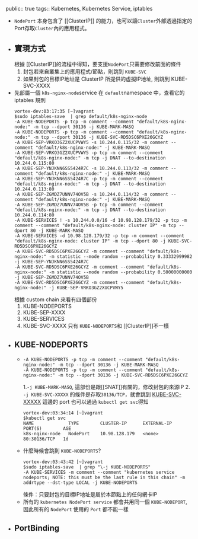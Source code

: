 public:: true
tags:: Kubernetes, Kubernetes Service, iptables

- `NodePort` 本身包含了 [[ClusterIP]] 的能力，也可以讓`Cluster`外部透過指定的Port存取`Cluster`內的應用程式。
- ## 實現方式
  根據 [[ClusterIP]]的流程中得知，要支援`NodePort`只需要修改前面的條件
  1. 封包若來自叢集上的應用程式/節點，則跳到 `KUBE-SVC`
  2. 如果封包的目標IP地址是 ClusterIP 所提供的虛擬IP地址, 則跳到 KUBE-SVC-XXXX
- 先部屬一個 `k8s-nginx-node`service 在 `default`namespace 中，查看它的 iptables 規則
  ```
  vortex-dev:03:17:35 [~]vagrant
  $sudo iptables-save  | grep default/k8s-nginx-node
  -A KUBE-NODEPORTS -p tcp -m comment --comment "default/k8s-nginx-node:" -m tcp --dport 30136 -j KUBE-MARK-MASQ
  -A KUBE-NODEPORTS -p tcp -m comment --comment "default/k8s-nginx-node:" -m tcp --dport 30136 -j KUBE-SVC-RD5DSC6PXE26GCYZ
  -A KUBE-SEP-VRKO3GZ2XUCPVWY5 -s 10.244.0.115/32 -m comment --comment "default/k8s-nginx-node:" -j KUBE-MARK-MASQ
  -A KUBE-SEP-VRKO3GZ2XUCPVWY5 -p tcp -m comment --comment "default/k8s-nginx-node:" -m tcp -j DNAT --to-destination 10.244.0.115:80
  -A KUBE-SEP-YNJKNN6SS5424R7C -s 10.244.0.113/32 -m comment --comment "default/k8s-nginx-node:" -j KUBE-MARK-MASQ
  -A KUBE-SEP-YNJKNN6SS5424R7C -p tcp -m comment --comment "default/k8s-nginx-node:" -m tcp -j DNAT --to-destination 10.244.0.113:80
  -A KUBE-SEP-ZGMDZ7UNNV74OV5B -s 10.244.0.114/32 -m comment --comment "default/k8s-nginx-node:" -j KUBE-MARK-MASQ
  -A KUBE-SEP-ZGMDZ7UNNV74OV5B -p tcp -m comment --comment "default/k8s-nginx-node:" -m tcp -j DNAT --to-destination 10.244.0.114:80
  -A KUBE-SERVICES ! -s 10.244.0.0/16 -d 10.98.128.179/32 -p tcp -m comment --comment "default/k8s-nginx-node: cluster IP" -m tcp --dport 80 -j KUBE-MARK-MASQ
  -A KUBE-SERVICES -d 10.98.128.179/32 -p tcp -m comment --comment "default/k8s-nginx-node: cluster IP" -m tcp --dport 80 -j KUBE-SVC-RD5DSC6PXE26GCYZ
  -A KUBE-SVC-RD5DSC6PXE26GCYZ -m comment --comment "default/k8s-nginx-node:" -m statistic --mode random --probability 0.33332999982 -j KUBE-SEP-YNJKNN6SS5424R7C
  -A KUBE-SVC-RD5DSC6PXE26GCYZ -m comment --comment "default/k8s-nginx-node:" -m statistic --mode random --probability 0.50000000000 -j KUBE-SEP-ZGMDZ7UNNV74OV5B
  -A KUBE-SVC-RD5DSC6PXE26GCYZ -m comment --comment "default/k8s-nginx-node:" -j KUBE-SEP-VRKO3GZ2XUCPVWY5
  ```
  根據 custom chain 來看有四個部份
  1. KUBE-NODEPORTS
  2. KUBE-SEP-XXXX
  3. KUBE-SERVICES
  4. KUBE-SVC-XXXX
  只有 `KUBE-NODEPORTS`和 [[ClusterIP]]不一樣
- ## KUBE-NODEPORTS
	- ```
	  -A KUBE-NODEPORTS -p tcp -m comment --comment "default/k8s-nginx-node:" -m tcp --dport 30136 -j KUBE-MARK-MASQ
	  -A KUBE-NODEPORTS -p tcp -m comment --comment "default/k8s-nginx-node:" -m tcp --dport 30136 -j KUBE-SVC-RD5DSC6PXE26GCYZ
	  ```
	  1.`-j KUBE-MARK-MASQ`, 這部份是跟[[SNAT]]有關的，修改封包的來源IP
	  2. `-j KUBE-SVC-XXXXX` 的條件是存取`30136/TCP`，就會跳到 [KUBE-SVC-XXXXX](((668bcac4-b9fe-4452-aabc-6ab9118d3d9f)))
	  這邊的 port 也可以通過 `kubectl get svc`得知
	  ```
	  vortex-dev:03:34:14 [~]vagrant
	  $kubectl get svc
	  NAME             TYPE        CLUSTER-IP      EXTERNAL-IP   PORT(S)        AGE
	  k8s-nginx-node   NodePort    10.98.128.179   <none>        80:30136/TCP   1d
	  ```
	- 什麼時候會跳到 `KUBE-NODEPORTS`?
	  ```
	  vortex-dev:03:43:42 [~]vagrant
	  $sudo iptables-save  | grep "\-j KUBE-NODEPORTS"
	  -A KUBE-SERVICES -m comment --comment "kubernetes service nodeports; NOTE: this must be the last rule in this chain" -m addrtype --dst-type LOCAL -j KUBE-NODEPORTS
	  ```
	  條件：只要封包的目標IP地址是屬於本節點上的任何網卡IP
	- 所有的 `kubernetes NodePort service` 都會共用同一個 `KUBE-NODEPORT`, 因此所有的 `NodePort` 使用的 `Port` 都不能一樣
- ## PortBinding